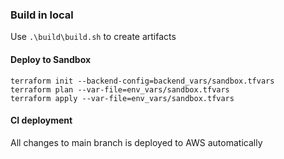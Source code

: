 ### Build in local ###

Use ```.\build\build.sh``` to create artifacts

#### Deploy to Sandbox ####
```
terraform init --backend-config=backend_vars/sandbox.tfvars 
terraform plan --var-file=env_vars/sandbox.tfvars 
terraform apply --var-file=env_vars/sandbox.tfvars
```
#### CI deployment ####

All changes to main branch is deployed to AWS automatically
